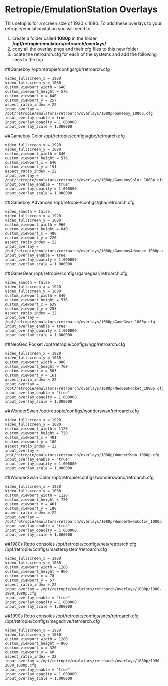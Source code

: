 # Retropie/EmulationStation Overlays
This setup is for a screen size of 1920 x 1080. To add these overlays to your retropie/emulationstation you will need to 

 1. create a folder called **1080p** in the folder **/opt/retropie/emulators/retroarch/overlays/**
 2. copy all the overlay pngs and their cfg files to this new folder
 3. locate the retroarch.cfg for each of the systems and add the following lines to the top

##Gameboy
/opt/retropie/configs/gb/retroarch.cfg

    video_fullscreen_x = 1920
    video_fullscreen_y = 1080
    custom_viewport_width = 640
    custom_viewport_height = 576
    custom_viewport_x = 640
    custom_viewport_y = 257
    aspect_ratio_index = 22
    input_overlay = /opt/retropie/emulators/retroarch/overlays/1080p/Gameboy_1080p.cfg
    input_overlay_enable = true
    input_overlay_opacity = 1.000000
    input_overlay_scale = 1.000000

##Gameboy Color
/opt/retropie/configs/gbc/retroarch.cfg

    video_fullscreen_x = 1920
    video_fullscreen_y = 1080
    custom_viewport_width = 640
    custom_viewport_height = 576
    custom_viewport_x = 640
    custom_viewport_y = 191
    aspect_ratio_index = 22
    input_overlay = /opt/retropie/emulators/retroarch/overlays/1080p/GameboyColor_1080p.cfg
    input_overlay_enable = "true"
    input_overlay_opacity = 1.000000
    input_overlay_scale = 1.000000

##Gameboy Advanced
/opt/retropie/configs/gba/retroarch.cfg

    video_smooth = false
    video_fullscreen_x = 1920
    video_fullscreen_y = 1080
    custom_viewport_width = 960
    custom_viewport_height = 640
    custom_viewport_x = 480
    custom_viewport_y = 220
    aspect_ratio_index = 22
    input_overlay = /opt/retropie/emulators/retroarch/overlays/1080p/GameboyAdvance_1080p.cfg
    input_overlay_enable = true
    input_overlay_opacity = 1.000000
    input_overlay_scale = 1.000000

##GameGear
/opt/retropie/configs/gamegear/retroarch.cfg

    video_smooth = false
    video_fullscreen_x = 1920
    video_fullscreen_y = 1080
    custom_viewport_width = 640
    custom_viewport_height = 576
    custom_viewport_x = 639
    custom_viewport_y = 253
    aspect_ratio_index = 22
    input_overlay = /opt/retropie/emulators/retroarch/overlays/1080p/GameGear_1080p.cfg
    input_overlay_enable = true
    input_overlay_opacity = 1.000000
    input_overlay_scale = 1.000000

##NeoGeo Pocket
/opt/retropie/configs/ngp/retroarch.cfg

    video_fullscreen_x = 1920
    video_fullscreen_y = 1080
    custom_viewport_width = 800
    custom_viewport_height = 760
    custom_viewport_x = 563
    custom_viewport_y = 161
    aspect_ratio_index = 22
    input_overlay = /opt/retropie/emulators/retroarch/overlays/1080p/NeoGeoPocket_1080p.cfg
    input_overlay_enable = "true"
    input_overlay_opacity = 1.000000
    input_overlay_scale = 1.000000

##WonderSwan
/opt/retropie/configs/wonderswan/retroarch.cfg

    video_fullscreen_x = 1920
    video_fullscreen_y = 1080
    custom_viewport_width = 1120
    custom_viewport_height = 720
    custom_viewport_x = 401
    custom_viewport_y = 180
    aspect_ratio_index = 22
    input_overlay = /opt/retropie/emulators/retroarch/overlays/1080p/WonderSwan_1080p.cfg
    input_overlay_enable = "true"
    input_overlay_opacity = 1.000000
    input_overlay_scale = 1.000000

##WonderSwan Color
/opt/retropie/configs/wonderswanc/retroarch.cfg

    video_fullscreen_x = 1920
    video_fullscreen_y = 1080
    custom_viewport_width = 1120
    custom_viewport_height = 720
    custom_viewport_x = 401
    custom_viewport_y = 180
    aspect_ratio_index = 22
    input_overlay = /opt/retropie/emulators/retroarch/overlays/1080p/WonderSwanColor_1080p.cfg
    input_overlay_enable = "true"
    input_overlay_opacity = 1.000000
    input_overlay_scale = 1.000000

##1980s Retro consoles
/opt/retropie/configs/nes/retroarch.cfg
/opt/retropie/configs/mastersystem/retroarch.cfg

    video_fullscreen_x = 1920
    video_fullscreen_y = 1080
    custom_viewport_width = 1280
    custom_viewport_height = 960
    custom_viewport_x = 78
    custom_viewport_y = 57
    aspect_ratio_index = 22
    input_overlay = /opt/retropie/emulators/retroarch/overlays/1080p/1980-1990_1080p.cfg
    input_overlay_enable = "true"
    input_overlay_opacity = 1.000000
    input_overlay_scale = 1.000000

##1990s Retro consoles
/opt/retropie/configs/snes/retroarch.cfg
/opt/retropie/configs/megadrive/retroarch.cfg

    video_fullscreen_x = 1920
    video_fullscreen_y = 1080
    custom_viewport_width = 1280
    custom_viewport_height = 960
    custom_viewport_x = 320
    custom_viewport_y = 60
    aspect_ratio_index = 22
    input_overlay = /opt/retropie/emulators/retroarch/overlays/1080p/1990-2000_1080p.cfg
    input_overlay_enable = "true"
    input_overlay_opacity = 1.000000
    input_overlay_scale = 1.000000